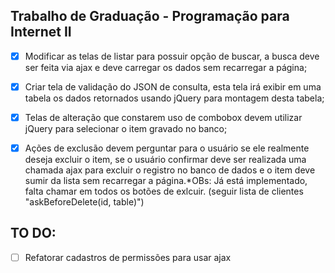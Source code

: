 
## Trabalho de Graduação - Programação para Internet II

 - [x] Modificar as telas de listar para possuir opção de buscar, a
       busca deve ser feita via ajax e deve carregar os dados sem
       recarregar a página;
 - [x] Criar tela de validação do JSON de consulta, esta tela irá exibir
       em uma tabela os dados retornados usando jQuery para montagem
       desta tabela;
  - [x] Telas de alteração que constarem uso de combobox devem utilizar
       jQuery para selecionar o item gravado no banco;
  - [x] Ações de exclusão devem perguntar para o usuário se ele realmente
       deseja excluir o item, se o usuário confirmar deve ser realizada
       uma chamada ajax para excluir o registro no banco de dados e o
       item deve sumir da lista sem recarregar a página.*OBs: Já está implementado, falta chamar em todos os botões de exlcuir. (seguir lista de clientes "askBeforeDelete(id, table)")
 
 
 ## TO DO:
 - [ ] Refatorar cadastros de permissões para usar ajax
